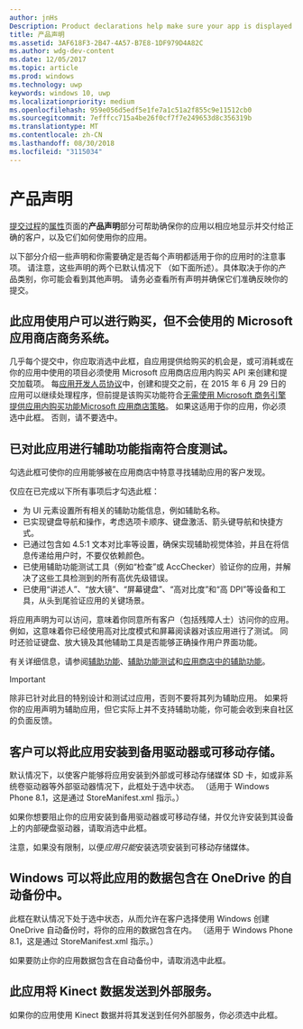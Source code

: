 ```yaml
---
author: jnHs
Description: Product declarations help make sure your app is displayed appropriately in the Microsoft Store and offered to the right set of customers.
title: 产品声明
ms.assetid: 3AF618F3-2B47-4A57-B7E8-1DF979D4A82C
ms.author: wdg-dev-content
ms.date: 12/05/2017
ms.topic: article
ms.prod: windows
ms.technology: uwp
keywords: windows 10, uwp
ms.localizationpriority: medium
ms.openlocfilehash: 959e056d5edf5e1fe7a1c51a2f855c9e11512cb0
ms.sourcegitcommit: 7efffcc715a4be26f0cf7f7e249653d8c356319b
ms.translationtype: MT
ms.contentlocale: zh-CN
ms.lasthandoff: 08/30/2018
ms.locfileid: "3115034"
---
```

# <a name="product-declarations"></a>产品声明

[提交过程](app-submissions.md)的[属性](enter-app-properties.md)页面的**产品声明**部分可帮助确保你的应用以相应地显示并交付给正确的客户，以及它们如何使用你的应用。

以下部分介绍一些声明和你需要确定是否每个声明都适用于你的应用时的注意事项。 请注意，这些声明的两个已默认情况下 （如下面所述）。具体取决于你的产品类别，你可能会看到其他声明。 请务必查看所有声明并确保它们准确反映你的提交。

## <a name="this-app-allows-users-to-make-purchases-but-does-not-use-the-microsoft-store-commerce-system"></a>此应用使用户可以进行购买，但不会使用的 Microsoft 应用商店商务系统。

几乎每个提交中，你应取消选中此框，自应用提供给购买的机会是，或可消耗或在你的应用中使用的项目必须使用 Microsoft 应用商店应用内购买 API 来创建和提交加载项。 每[应用开发人员协议](https://docs.microsoft.com/legal/windows/agreements/app-developer-agreement)中，创建和提交之前，在 2015 年 6 月 29 日的应用可以继续处理程序，但前提是该购买功能符合[无需使用 Microsoft 商务引擎提供应用内购买功能Microsoft 应用商店策略](https://docs.microsoft.com/legal/windows/agreements/store-policies#108-financial-transactions)。 如果这适用于你的应用，你必须选中此框。 否则，请不要选中。

## <a name="this-app-has-been-tested-to-meet-accessibility-guidelines"></a>已对此应用进行辅助功能指南符合度测试。

勾选此框可使你的应用能够被在应用商店中特意寻找辅助应用的客户发现。

仅应在已完成以下所有事项后才勾选此框：

-   为 UI 元素设置所有相关的辅助功能信息，例如辅助名称。
-   已实现键盘导航和操作，考虑选项卡顺序、键盘激活、箭头键导航和快捷方式。
-   已通过包含如 4.5:1 文本对比率等设置，确保实现辅助视觉体验，并且在将信息传递给用户时，不要仅依赖颜色。
-   已使用辅助功能测试工具（例如“检查”或 AccChecker）验证你的应用，并解决了这些工具检测到的所有高优先级错误。
-   已使用“讲述人”、“放大镜”、“屏幕键盘”、“高对比度”和“高 DPI”等设备和工具，从头到尾验证应用的关键场景。

将应用声明为可以访问，意味着你同意所有客户（包括残障人士）访问你的应用。 例如，这意味着你已经使用高对比度模式和屏幕阅读器对该应用进行了测试。 同时还验证键盘、放大镜及其他辅助工具是否能够正确操作用户界面功能。

有关详细信息，请参阅[辅助功能](../design/accessibility/accessibility.md)、[辅助功能测试](../design/accessibility/accessibility-testing.md)和[应用商店中的辅助功能](../design/accessibility/accessibility-in-the-store.md)。

> [!IMPORTANT]
> 除非已针对此目的特别设计和测试过应用，否则不要将其列为辅助应用。 如果将你的应用声明为辅助应用，但它实际上并不支持辅助功能，你可能会收到来自社区的负面反馈。

## <a name="customers-can-install-this-app-to-alternate-drives-or-removable-storage"></a>客户可以将此应用安装到备用驱动器或可移动存储。

默认情况下，以使客户能够将应用安装到外部或可移动存储媒体 SD 卡，如或非系统卷驱动器等外部驱动器情况下，此框处于选中状态。 （适用于 Windows Phone 8.1，这是通过 StoreManifest.xml 指示。）

如果你想要阻止你的应用安装到备用驱动器或可移动存储，并仅允许安装到其设备上的内部硬盘驱动器，请取消选中此框。

注意，如果没有限制，以便*应用只能*安装选项安装到可移动存储媒体。


## <a name="windows-can-include-this-apps-data-in-automatic-backups-to-onedrive"></a>Windows 可以将此应用的数据包含在 OneDrive 的自动备份中。

此框在默认情况下处于选中状态，从而允许在客户选择使用 Windows 创建 OneDrive 自动备份时，将你的应用的数据包含在内。 （适用于 Windows Phone 8.1，这是通过 StoreManifest.xml 指示。）

如果要防止你的应用数据包含在自动备份中，请取消选中此框。


## <a name="this-app-sends-kinect-data-to-external-services"></a>此应用将 Kinect 数据发送到外部服务。 

如果你的应用使用 Kinect 数据并将其发送到任何外部服务，你必须选中此框。



 

 

 




